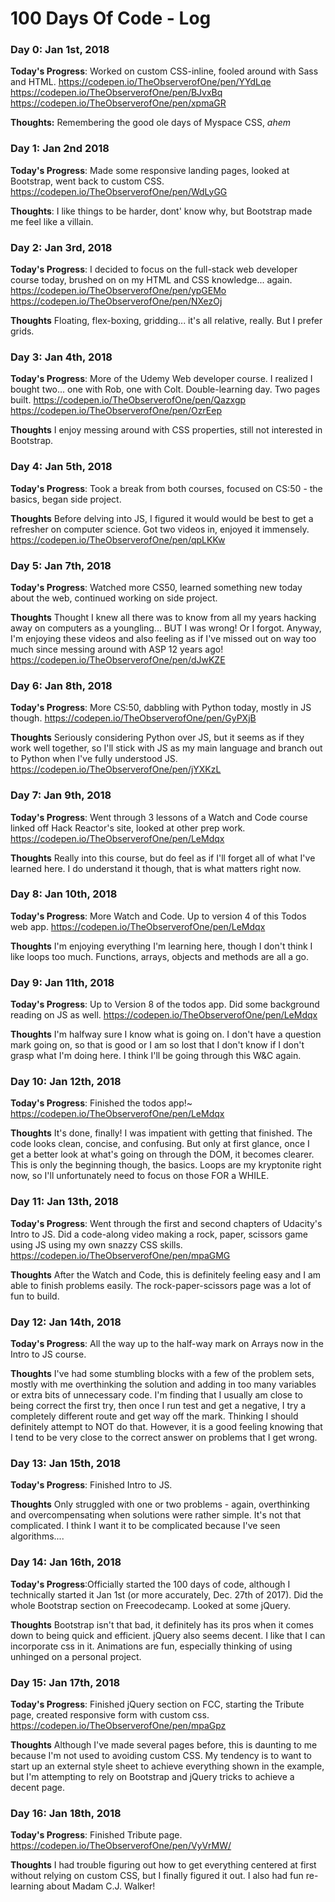 # 100 Days Of Code - Log

### Day 0: Jan 1st, 2018

**Today's Progress**: Worked on custom CSS-inline, fooled around with Sass and HTML. https://codepen.io/TheObserverofOne/pen/YYdLqe https://codepen.io/TheObserverofOne/pen/BJvxBq https://codepen.io/TheObserverofOne/pen/xpmaGR

**Thoughts:** Remembering the good ole days of Myspace CSS, *ahem*


### Day 1: Jan 2nd 2018 

**Today's Progress**: Made some responsive landing pages, looked at Bootstrap, went back to custom CSS.  https://codepen.io/TheObserverofOne/pen/WdLyGG

**Thoughts**: I like things to be harder, dont' know why, but Bootstrap made me feel like a villain.



### Day 2: Jan 3rd, 2018

**Today's Progress**: I decided to focus on the full-stack web developer course today, brushed on on my HTML and CSS knowledge... again.  https://codepen.io/TheObserverofOne/pen/ypGEMo  https://codepen.io/TheObserverofOne/pen/NXezOj

**Thoughts** Floating, flex-boxing, gridding... it's all relative, really.  But I prefer grids.  



### Day 3: Jan 4th, 2018

**Today's Progress**: More of the Udemy Web developer course.  I realized I bought two... one with Rob, one with Colt.  Double-learning day.  Two pages built.  https://codepen.io/TheObserverofOne/pen/Qazxgp https://codepen.io/TheObserverofOne/pen/OzrEep

**Thoughts** I enjoy messing around with CSS properties, still not interested in Bootstrap.  



### Day 4: Jan 5th, 2018

**Today's Progress**: Took a break from both courses, focused on CS:50 - the basics, began side project.  

**Thoughts** Before delving into JS, I figured it would would be best to get a refresher on computer science.  Got two videos in, enjoyed it immensely.  https://codepen.io/TheObserverofOne/pen/qpLKKw



### Day 5: Jan 7th, 2018

**Today's Progress**: Watched more CS50, learned something new today about the web, continued working on side project.  

**Thoughts** Thought I knew all there was to know from all my years hacking away on computers as a youngling... BUT I was wrong!  Or I forgot.  Anyway, I'm enjoying these videos and also feeling as if I've missed out on way too much since messing around with ASP 12 years ago!  https://codepen.io/TheObserverofOne/pen/dJwKZE



### Day 6: Jan 8th, 2018

**Today's Progress**: More CS:50, dabbling with Python today, mostly in JS though.  https://codepen.io/TheObserverofOne/pen/GyPXjB

**Thoughts** Seriously considering Python over JS, but it seems as if they work well together, so I'll stick with JS as my main language and branch out to Python when I've fully understood JS. https://codepen.io/TheObserverofOne/pen/jYXKzL



### Day 7: Jan 9th, 2018

**Today's Progress**: Went through 3 lessons of a Watch and Code course linked off Hack Reactor's site, looked at other prep work. https://codepen.io/TheObserverofOne/pen/LeMdqx 

**Thoughts** Really into this course, but do feel as if I'll forget all of what I've learned here.  I do understand it though, that is what matters right now.



### Day 8: Jan 10th, 2018

**Today's Progress**: More Watch and Code.  Up to version 4 of this Todos web app.    https://codepen.io/TheObserverofOne/pen/LeMdqx

**Thoughts** I'm enjoying everything I'm learning here, though I don't think I like loops too much.  Functions, arrays, objects and methods are all a go.



### Day 9: Jan 11th, 2018

**Today's Progress**: Up to Version 8 of the todos app.  Did some background reading on JS as well.  https://codepen.io/TheObserverofOne/pen/LeMdqx

**Thoughts** I'm halfway sure I know what is going on.  I don't have a question mark going on, so that is good or I am so lost that I don't know if I don't grasp what I'm doing here.  I think I'll be going through this W&C again.



### Day 10: Jan 12th, 2018

**Today's Progress**: Finished the todos app!~  https://codepen.io/TheObserverofOne/pen/LeMdqx

**Thoughts** It's done, finally!  I was impatient with getting that finished.  The code looks clean, concise, and confusing.  But only at first glance, once I get a better look at what's going on through the DOM, it becomes clearer.  This is only the beginning though, the basics.  Loops are my kryptonite right now, so I'll unfortunately need to focus on those FOR a WHILE.  



### Day 11: Jan 13th, 2018

**Today's Progress**: Went through the first and second chapters of Udacity's Intro to JS. Did a code-along video making a rock, paper, scissors game using JS using my own snazzy CSS skills.   https://codepen.io/TheObserverofOne/pen/mpaGMG

**Thoughts** After the Watch and Code, this is definitely feeling easy and I am able to finish problems easily.  The rock-paper-scissors page was a lot of fun to build.



### Day 12: Jan 14th, 2018

**Today's Progress**: All the way up to the half-way mark on Arrays now in the Intro to JS course.   

**Thoughts** I've had some stumbling blocks with a few of the problem sets, mostly with me overthinking the solution and adding in too many variables or extra bits of unnecessary code.  I'm finding that I usually am close to being correct the first try, then once I run test and get a negative, I try a completely different route and get way off the mark.  Thinking I should definitely attempt to NOT do that.  However, it is a good feeling knowing that I tend to be very close to the correct answer on problems that I get wrong.   



### Day 13: Jan 15th, 2018

**Today's Progress**: Finished Intro to JS.    

**Thoughts** Only struggled with one or two problems - again, overthinking and overcompensating when solutions were rather simple.  It's not that complicated.  I think I want it to be complicated because I've seen algorithms....  



### Day 14: Jan 16th, 2018

**Today's Progress**:Officially started the 100 days of code, although I technically started it Jan 1st (or more accurately, Dec. 27th of 2017).  Did the whole Bootstrap section on Freecodecamp.  Looked at some jQuery.  

**Thoughts** Bootstrap isn't that bad, it definitely has its pros when it comes down to being quick and efficient.  jQuery also seems decent.  I like that I can incorporate css in it.  Animations are fun, especially thinking of using unhinged on a personal project. 



### Day 15: Jan 17th, 2018

**Today's Progress**: Finished jQuery section on FCC, starting the Tribute page, created responsive form with custom css. https://codepen.io/TheObserverofOne/pen/mpaGpz

**Thoughts** Although I've made several pages before, this is daunting to me because I'm not used to avoiding custom CSS.  My tendency is to want to start up an external style sheet to achieve everything shown in the example, but I'm attempting to rely on Bootstrap and jQuery tricks to achieve a decent page. 



### Day 16: Jan 18th, 2018

**Today's Progress**: Finished Tribute page. https://codepen.io/TheObserverofOne/pen/VyVrMW/

**Thoughts** I had trouble figuring out how to get everything centered at first without relying on custom CSS, but I finally figured it out.  I also had fun re-learning about Madam C.J. Walker!   









  




